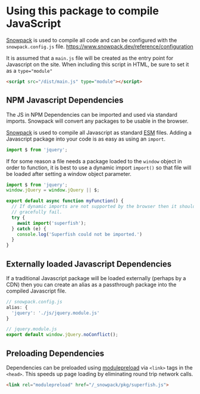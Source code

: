 # Using this package to compile JavaScript

[Snowpack](https://www.snowpack.dev/) is used to compile all code and can be
configured with the `snowpack.config.js` file.
https://www.snowpack.dev/reference/configuration

It is assumed that a `main.js` file will be created as the entry point for
Javascript on the site. When including this script in HTML, be sure to set it as
a `type="module"`

```html
<script src="/dist/main.js" type="module"></script>
```

## NPM Javascript Dependencies

The JS in NPM Dependencies can be imported and used via standard imports.
Snowpack will convert any packages to be usable in the browser.

[Snowpack](https://www.snowpack.dev/) is used to compile all Javascript as
standard [ESM](https://developer.mozilla.org/en-US/docs/Web/JavaScript/Reference/Statements/import)
files. Adding a Javascript package into your code is as easy as using an
`import`.

```js
import $ from 'jquery';
```

If for some reason a file needs a package loaded to the `window` object in order
to function, it is best to use a dynamic import `import()` so that file will be
loaded after setting a window object parameter.

```js
import $ from 'jquery';
window.jQuery = window.jQuery || $;

export default async function myFunction() {
  // If dynamic imports are not supported by the browser then it should
  // gracefully fail.
  try {
    await import('superfish');
  } catch (e) {
    console.log('Superfish could not be imported.')
  }
}
```

## Externally loaded Javascript Dependencies

If a traditional Javascript package will be loaded externally (perhaps by a CDN)
then you can create an alias as a passthrough package into the compiled
Javascript file.

```js
// snowpack.config.js
alias: {
  'jquery': './js/jquery.module.js'
}
```
```js
// jquery.module.js
export default window.jQuery.noConflict();
```

## Preloading Dependencies

Dependencies can be preloaded using [modulepreload](https://developer.mozilla.org/en-US/docs/Web/HTML/Link_types/modulepreload)
via `<link>` tags in the `<head>`. This speeds up page loading by eliminating
round trip network calls.

```html
<link rel="modulepreload" href="/_snowpack/pkg/superfish.js">
```